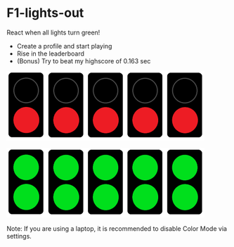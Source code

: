 # F1-lights-out

React when all lights turn green! 

- Create a profile and start playing
- Rise in the leaderboard
- (Bonus) Try to beat my highscore of 0.163 sec

![redlights](assets/red_lights450x158.png)

![greenlights](assets/green_lights450x158.png)

Note: If you are using a laptop, it is recommended to disable Color Mode via settings. 

